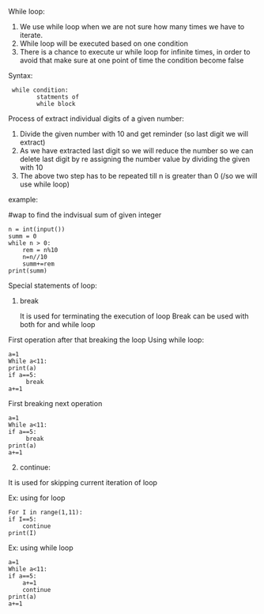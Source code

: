 While loop: 
1. We use while loop when we are not sure how many times we have to iterate.
2. While loop will be executed based on one condition
3. There is a chance to execute ur while loop for infinite times, in order to avoid that make sure at one point of time the condition become false

Syntax:
	
     while condition:
		    statments of
		    while block


Process of extract individual digits of a given number:
1. Divide the given number with 10 and get reminder (so last digit we will extract)
2. As we have extracted last digit so we will reduce the number so we can delete last digit by re assigning the number value by dividing the given with 10
3. The above two step has to be repeated till n is greater than 0 (/so we will use while loop)

example:

#wap to find the indvisual sum of given integer

	n = int(input())
	summ = 0
	while n > 0:
		rem = n%10
    	n=n//10
    	summ+=rem
	print(summ)

 Special statements of loop:
 
1. break
   
	It is used for terminating the execution of loop
	Break can be used with both for and while loop

First operation after that breaking the loop
Using while loop:

	a=1
	While a<11:
 	print(a)
	if a==5:
	     break
	a+=1
 First breaking next operation

 	a=1
	While a<11:
	if a==5:
	     break
	print(a)
	a+=1

 2. continue:

It is used for skipping current iteration of loop

Ex: using for loop

	For I in range(1,11):
	if I==5:
		continue
	print(I)

Ex: using while loop
	
 	a=1
	While a<11:
	if a==5:
		a+=1
		continue
	print(a)
	a+=1


